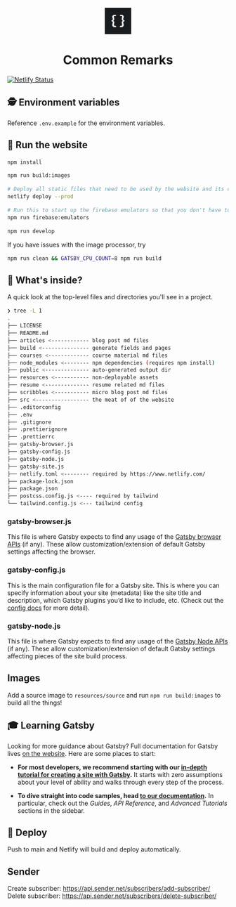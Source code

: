 <p align="center">
  <a href="https://commonremarks.dev">
    <img alt="Common Remarks" src="./src/images/logo.jpg" width="60" />
  </a>
</p>
<h1 align="center">
  Common Remarks
</h1>

[![Netlify Status](https://api.netlify.com/api/v1/badges/84ff184c-60d8-4df7-85d0-d18874cf7a6f/deploy-status)](https://app.netlify.com/sites/gallant-cray-096f77/deploys)

## 🕵️ Environment variables

Reference `.env.example` for the environment variables.

## 🚀 Run the website

```bash
npm install
```

```bash
npm run build:images
```

```bash
# Deploy all static files that need to be used by the website and its corresponding Netlify functions.
netlify deploy --prod
```

```bash
# Run this to start up the firebase emulators so that you don't have to interact with production.
npm run firebase:emulators
```

```bash
npm run develop
```

If you have issues with the image processor, try

```bash
npm run clean && GATSBY_CPU_COUNT=8 npm run build
```

## 🧐 What's inside?

A quick look at the top-level files and directories you'll see in a project.

```bash
❯ tree -L 1
.
├── LICENSE
├── README.md
├── articles <------------ blog post md files
├── build <--------------- generate fields and pages
├── courses <------------- course material md files
├── node_modules <-------- npm dependencies (requires npm install)
├── public <-------------- auto-generated output dir
├── resources <----------- non-deployable assets
├── resume <-------------- resume related md files
├── scribbles <----------- micro blog post md files
├── src <----------------- the meat of of the website
├── .editorconfig
├── .env
├── .gitignore
├── .prettierignore
├── .prettierrc
├── gatsby-browser.js
├── gatsby-config.js
├── gatsby-node.js
├── gatsby-site.js
├── netlify.toml <-------- required by https://www.netlify.com/
├── package-lock.json
├── package.json
├── postcss.config.js <---- required by tailwind
└── tailwind.config.js <--- tailwind config
```

### gatsby-browser.js

This file is where Gatsby expects to find any usage of the [Gatsby browser APIs](https://www.gatsbyjs.com/docs/reference/config-files/gatsby-browser/) (if any). These allow customization/extension of default Gatsby settings affecting the browser.

### gatsby-config.js

This is the main configuration file for a Gatsby site. This is where you can specify information about your site (metadata) like the site title and description, which Gatsby plugins you’d like to include, etc. (Check out the [config docs](https://www.gatsbyjs.com/docs/reference/config-files/gatsby-config/) for more detail).

### gatsby-node.js

This file is where Gatsby expects to find any usage of the [Gatsby Node APIs](https://www.gatsbyjs.com/docs/reference/config-files/gatsby-node/) (if any). These allow customization/extension of default Gatsby settings affecting pieces of the site build process.

## Images

Add a source image to `resources/source` and run `npm run build:images` to build all the things!

## 🎓 Learning Gatsby

Looking for more guidance about Gatsby? Full documentation for Gatsby lives [on the website](https://www.gatsbyjs.com/). Here are some places to start:

- **For most developers, we recommend starting with our [in-depth tutorial for creating a site with Gatsby](https://www.gatsbyjs.com/tutorial/).** It starts with zero assumptions about your level of ability and walks through every step of the process.

- **To dive straight into code samples, head [to our documentation](https://www.gatsbyjs.com/docs/).** In particular, check out the _Guides_, _API Reference_, and _Advanced Tutorials_ sections in the sidebar.

## 💫 Deploy

Push to main and Netlify will build and deploy automatically.

## Sender

Create subscriber: https://api.sender.net/subscribers/add-subscriber/
Delete subscriber: https://api.sender.net/subscribers/delete-subscriber/
